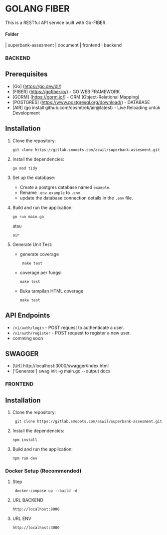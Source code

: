 # GOLANG FIBER

This is a RESTful API service built with Go-FIBER.

#### Folder
 | superbank-assesment
    | document
    | frontend
    | backend

### BACKEND

## Prerequisites

- [Go]  (https://go.dev/dl/)
- [FIBER] (https://gofiber.io/) - GO WEB FRAMEWORK
- [GORM]  (https://gorm.io/) - ORM (Object-Relational Mapping)
- [POSTGRES]  (https://www.postgresql.org/download/) - DATABASE
- [AIR] (go install github.com/cosmtrek/air@latest) - Live Reloading untuk Development

## Installation

1. Clone the repository:

    ```shell
    git clone https://gitlab.smooets.com/aswil/superbank-assesment.git
    ```

2. Install the dependencies:

    ```shell
    go mod tidy
    ```

3. Set up the database:

    - Create a postgres database named `example`.
    - Rename `.env.example` to `.env`
    - update the database connection details in the `.env` file.

4. Build and run the application:

    ```shell
    go run main.go
    ```
    atau

    ```shell
    air
    ```
5. Generate Unit Test:
    - generate coverage
        ```shell
         make test
        ```
    - coverage per fungsi
         ```shell
         make test
        ```
    - Buka tampilan HTML coverage
         ```shell
         make test
        ```


## API Endpoints
- `/v1/auth/login` - POST request to authenticate a user.
- `/v1/auth/register` - POST request to register a new user.
- comming soon

## SWAGGER

- [Url] http://localhost:3000/swagger/index.html
- ['Generate'] swag init -g main.go --output docs



### FRONTEND
## Installation

1. Clone the repository:
   ```shell
    git clone https://gitlab.smooets.com/aswil/superbank-assesment.git
    ```
2. Install the dependencies:

    ```shell
    npm install
    ```
3. Build and run the application:

    ```shell
    npm run dev
    ```

### Docker Setup (Recommended)

1. Step
   ```shell
    docker-compose up --build -d
    ```
2. URL BACKEND

    ```shell
    http://localhost:8000
    ```
3. URL ENV

    ```shell
    http://localhost:3000
    ```

